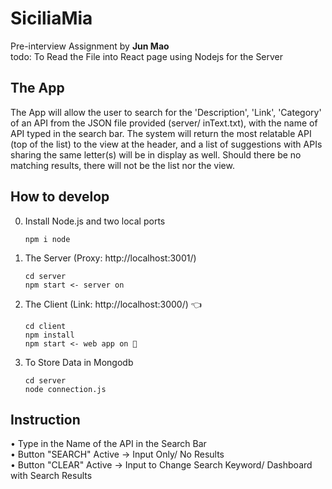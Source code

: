 # SiciliaMia

Pre-interview Assignment by **Jun Mao** </br>
todo: To Read the File into React page using Nodejs for the Server

## The App
  The App will allow the user to search for the 'Description', 'Link', 'Category' of an API from the JSON file provided (server/ inText.txt), with the name of API typed in the search bar. The system will return the most relatable API (top of the list) to the view at the header, and a list of suggestions with APIs sharing the same letter(s) will be in display as well. Should there be no matching results, there will not be the list nor the view.

## How to develop

0. Install Node.js and two local ports 

     ```
     npm i node
     ```
      
1. The Server (Proxy: http://localhost:3001/) 

    ```
    cd server 
    npm start <- server on  
    ```  
    
2. The Client (Link: http://localhost:3000/) 👈
 
    ```
    cd client
    npm install
    npm start <- web app on 🚀
    ```
    
3. To Store Data in Mongodb

    ```
    cd server
    node connection.js
    ```
   
## Instruction
  • Type in the Name of the API in the Search Bar </br>
  • Button "SEARCH" Active -> Input Only/ No Results </br>
  • Button "CLEAR" Active -> Input to Change Search Keyword/ Dashboard with Search Results </br>
  
  

